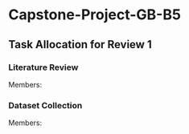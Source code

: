 # Capstone-Project-GB-B5

## Task Allocation for Review 1

### Literature Review
Members: 

### Dataset Collection
Members: 
